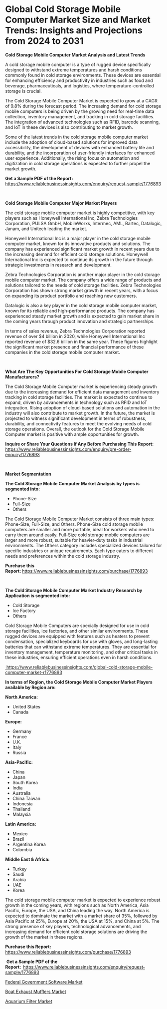 <p><h1>Global Cold Storage Mobile Computer Market Size and Market Trends: Insights and Projections from 2024 to 2031</h1></p><p><strong>Cold Storage Mobile Computer Market Analysis and Latest Trends</strong></p>
<p><p>A cold storage mobile computer is a type of rugged device specifically designed to withstand extreme temperatures and harsh conditions commonly found in cold storage environments. These devices are essential for enhancing efficiency and productivity in industries such as food and beverage, pharmaceuticals, and logistics, where temperature-controlled storage is crucial.</p><p>The Cold Storage Mobile Computer Market is expected to grow at a CAGR of 9.8% during the forecast period. The increasing demand for cold storage mobile computers is being driven by the growing need for real-time data collection, inventory management, and tracking in cold storage facilities. The integration of advanced technologies such as RFID, barcode scanning, and IoT in these devices is also contributing to market growth.</p><p>Some of the latest trends in the cold storage mobile computer market include the adoption of cloud-based solutions for improved data accessibility, the development of devices with enhanced battery life and durability, and the incorporation of user-friendly interfaces for enhanced user experience. Additionally, the rising focus on automation and digitization in cold storage operations is expected to further propel the market growth.</p></p>
<p><strong>Get a Sample PDF of the Report:&nbsp;</strong> <a href="https://www.reliablebusinessinsights.com/enquiry/request-sample/1776893">https://www.reliablebusinessinsights.com/enquiry/request-sample/1776893</a></p>
<p>&nbsp;</p>
<p><strong>Cold Storage Mobile Computer Major Market Players</strong></p>
<p><p>The cold storage mobile computer market is highly competitive, with key players such as Honeywell International Inc, Zebra Technologies Corporation, PULSA GmbH, MobileWorxs, Intermec, AML, Bartec, Datalogic, Janam, and Unitech leading the market. </p><p>Honeywell International Inc is a major player in the cold storage mobile computer market, known for its innovative products and solutions. The company has experienced significant market growth in recent years due to the increasing demand for efficient cold storage solutions. Honeywell International Inc is expected to continue its growth in the future through strategic investments in research and development.</p><p>Zebra Technologies Corporation is another major player in the cold storage mobile computer market. The company offers a wide range of products and solutions tailored to the needs of cold storage facilities. Zebra Technologies Corporation has shown strong market growth in recent years, with a focus on expanding its product portfolio and reaching new customers.</p><p>Datalogic is also a key player in the cold storage mobile computer market, known for its reliable and high-performance products. The company has experienced steady market growth and is expected to gain market share in the coming years through product innovation and strategic partnerships. </p><p>In terms of sales revenue, Zebra Technologies Corporation reported revenue of over $4 billion in 2020, while Honeywell International Inc reported revenue of $32.6 billion in the same year. These figures highlight the significant market presence and financial performance of these companies in the cold storage mobile computer market.</p></p>
<p>&nbsp;</p>
<p><strong>What Are The Key Opportunities For Cold Storage Mobile Computer Manufacturers?</strong></p>
<p><p>The Cold Storage Mobile Computer market is experiencing steady growth due to the increasing demand for efficient data management and inventory tracking in cold storage facilities. The market is expected to continue to expand, driven by advancements in technology such as RFID and IoT integration. Rising adoption of cloud-based solutions and automation in the industry will also contribute to market growth. In the future, the market is projected to witness significant development in terms of robustness, durability, and connectivity features to meet the evolving needs of cold storage operations. Overall, the outlook for the Cold Storage Mobile Computer market is positive with ample opportunities for growth.</p></p>
<p><strong>Inquire or Share Your Questions If Any Before Purchasing This Report:</strong> <a href="https://www.reliablebusinessinsights.com/enquiry/pre-order-enquiry/1776893">https://www.reliablebusinessinsights.com/enquiry/pre-order-enquiry/1776893</a></p>
<p>&nbsp;</p>
<p><strong>Market Segmentation</strong></p>
<p><strong>The Cold Storage Mobile Computer Market Analysis by types is segmented into:</strong></p>
<p><ul><li>Phone-Size</li><li>Full-Size</li><li>Others</li></ul></p>
<p><p>The Cold Storage Mobile Computer Market consists of three main types: Phone-Size, Full-Size, and Others. Phone-Size cold storage mobile computers are smaller and more portable, ideal for workers who need to carry them around easily. Full-Size cold storage mobile computers are larger and more robust, suitable for heavier-duty tasks in industrial environments. The Others category includes specialized devices tailored for specific industries or unique requirements. Each type caters to different needs and preferences within the cold storage industry.</p></p>
<p><strong>Purchase this Report:&nbsp;</strong><a href="https://www.reliablebusinessinsights.com/purchase/1776893">https://www.reliablebusinessinsights.com/purchase/1776893</a></p>
<p>&nbsp;</p>
<p><strong>The Cold Storage Mobile Computer Market Industry Research by Application is segmented into:</strong></p>
<p><ul><li>Cold Storage</li><li>Ice Factory</li><li>Others</li></ul></p>
<p><p>Cold Storage Mobile Computers are specially designed for use in cold storage facilities, ice factories, and other similar environments. These rugged devices are equipped with features such as heaters to prevent condensation, specialized keyboards for use with gloves, and long-lasting batteries that can withstand extreme temperatures. They are essential for inventory management, temperature monitoring, and other critical tasks in these industries, ensuring efficient operations even in harsh conditions.</p></p>
<p><a href="https://www.reliablebusinessinsights.com/global-cold-storage-mobile-computer-market-r1776893">&nbsp;https://www.reliablebusinessinsights.com/global-cold-storage-mobile-computer-market-r1776893</a></p>
<p><strong>In terms of Region, the Cold Storage Mobile Computer Market Players available by Region are:</strong></p>
<p>
    <p> <strong> North America: </strong>
        <ul>
            <li>United States</li>
            <li>Canada</li>
        </ul>
        </p> 
    <p> <strong> Europe: </strong>
        <ul>
            <li>Germany</li>
            <li>France</li>
            <li>U.K.</li>
            <li>Italy</li>
            <li>Russia</li>
        </ul>
        </p> 
    <p> <strong> Asia-Pacific: </strong>
        <ul>
            <li>China</li>
            <li>Japan</li>
            <li>South Korea</li>
            <li>India</li>
            <li>Australia</li>
            <li>China Taiwan</li>
            <li>Indonesia</li>
            <li>Thailand</li>
            <li>Malaysia</li>
        </ul>
        </p> 
    <p> <strong> Latin America: </strong>
        <ul>
            <li>Mexico</li>
            <li>Brazil</li>
            <li>Argentina Korea</li>
            <li>Colombia</li>
        </ul>
        </p> 
    <p> <strong> Middle East & Africa: </strong>
        <ul>
            <li>Turkey</li>
            <li>Saudi</li>
            <li>Arabia</li>
            <li>UAE</li>
            <li>Korea</li>
        </ul>
    </p>
    </p>
<p><p>The cold storage mobile computer market is expected to experience robust growth in the coming years, with regions such as North America, Asia Pacific, Europe, the USA, and China leading the way. North America is expected to dominate the market with a market share of 35%, followed by Asia Pacific at 25%, Europe at 20%, the USA at 15%, and China at 5%. The strong presence of key players, technological advancements, and increasing demand for efficient cold storage solutions are driving the growth of the market in these regions.</p></p>
<p><strong>Purchase this Report: </strong><a href="https://www.reliablebusinessinsights.com/purchase/1776893">https://www.reliablebusinessinsights.com/purchase/1776893</a></p>
<p>&nbsp;<strong>Get a Sample PDF of the Report:&nbsp;&nbsp;</strong><a href="https://www.reliablebusinessinsights.com/enquiry/request-sample/1776893">https://www.reliablebusinessinsights.com/enquiry/request-sample/1776893</a></p>
<p><strong></strong></p>
<p><p><a href="https://medium.com/@fkraig64289/global-federal-government-software-market-sector-types-applications-market-player-strategies-66ddd0a721dd">Federal Government Software Market</a></p><p><a href="https://medium.com/@broderickleannon/navigating-the-global-boat-exhaust-mufflers-market-landscape-trends-forecasts-and-impact-f79c32c39668">Boat Exhaust Mufflers Market</a></p><p><a href="https://medium.com/@garthstehriii/aquarium-filter-market-outlook-complete-industry-analysis-2024-to-2031-ab85c340c791">Aquarium Filter Market</a></p></p>